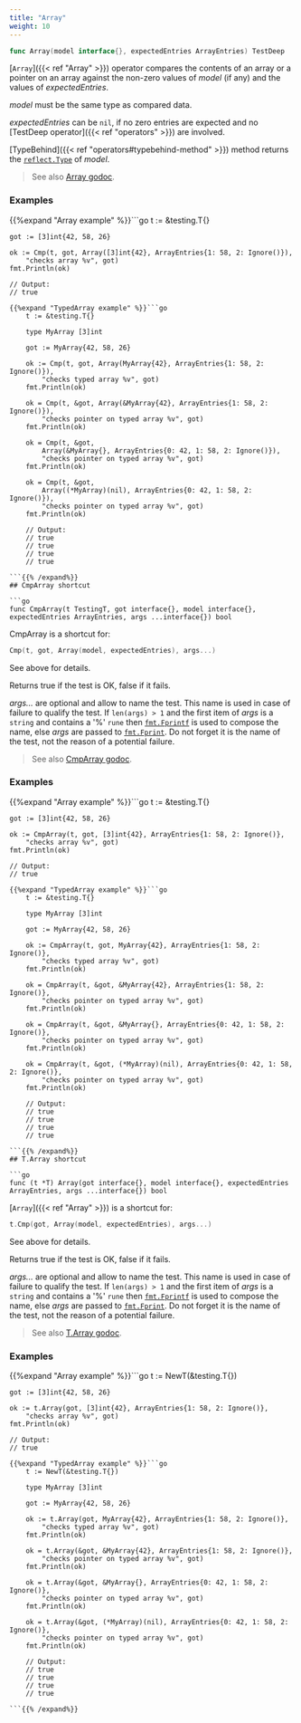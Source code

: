 ```yaml
---
title: "Array"
weight: 10
---
```


```go
func Array(model interface{}, expectedEntries ArrayEntries) TestDeep
```

[`Array`]({{< ref "Array" >}}) operator compares the contents of an array or a pointer on an
array against the non-zero values of *model* (if any) and the
values of *expectedEntries*.

*model* must be the same type as compared data.

*expectedEntries* can be `nil`, if no zero entries are expected and
no [TestDeep operator]({{< ref "operators" >}}) are involved.

[TypeBehind]({{< ref "operators#typebehind-method" >}}) method returns the [`reflect.Type`](https://golang.org/pkg/reflect/#Type) of *model*.


> See also [<i class='fas fa-book'></i> Array godoc](https://godoc.org/github.com/maxatome/go-testdeep#Array).

### Examples

{{%expand "Array example" %}}```go
	t := &testing.T{}

	got := [3]int{42, 58, 26}

	ok := Cmp(t, got, Array([3]int{42}, ArrayEntries{1: 58, 2: Ignore()}),
		"checks array %v", got)
	fmt.Println(ok)

	// Output:
	// true

```{{% /expand%}}
{{%expand "TypedArray example" %}}```go
	t := &testing.T{}

	type MyArray [3]int

	got := MyArray{42, 58, 26}

	ok := Cmp(t, got, Array(MyArray{42}, ArrayEntries{1: 58, 2: Ignore()}),
		"checks typed array %v", got)
	fmt.Println(ok)

	ok = Cmp(t, &got, Array(&MyArray{42}, ArrayEntries{1: 58, 2: Ignore()}),
		"checks pointer on typed array %v", got)
	fmt.Println(ok)

	ok = Cmp(t, &got,
		Array(&MyArray{}, ArrayEntries{0: 42, 1: 58, 2: Ignore()}),
		"checks pointer on typed array %v", got)
	fmt.Println(ok)

	ok = Cmp(t, &got,
		Array((*MyArray)(nil), ArrayEntries{0: 42, 1: 58, 2: Ignore()}),
		"checks pointer on typed array %v", got)
	fmt.Println(ok)

	// Output:
	// true
	// true
	// true
	// true

```{{% /expand%}}
## CmpArray shortcut

```go
func CmpArray(t TestingT, got interface{}, model interface{}, expectedEntries ArrayEntries, args ...interface{}) bool
```

CmpArray is a shortcut for:

```go
Cmp(t, got, Array(model, expectedEntries), args...)
```

See above for details.

Returns true if the test is OK, false if it fails.

*args...* are optional and allow to name the test. This name is
used in case of failure to qualify the test. If `len(args) > 1` and
the first item of *args* is a `string` and contains a '%' `rune` then
[`fmt.Fprintf`](https://golang.org/pkg/fmt/#Fprintf) is used to compose the name, else *args* are passed to
[`fmt.Fprint`](https://golang.org/pkg/fmt/#Fprint). Do not forget it is the name of the test, not the
reason of a potential failure.


> See also [<i class='fas fa-book'></i> CmpArray godoc](https://godoc.org/github.com/maxatome/go-testdeep#CmpArray).

### Examples

{{%expand "Array example" %}}```go
	t := &testing.T{}

	got := [3]int{42, 58, 26}

	ok := CmpArray(t, got, [3]int{42}, ArrayEntries{1: 58, 2: Ignore()},
		"checks array %v", got)
	fmt.Println(ok)

	// Output:
	// true

```{{% /expand%}}
{{%expand "TypedArray example" %}}```go
	t := &testing.T{}

	type MyArray [3]int

	got := MyArray{42, 58, 26}

	ok := CmpArray(t, got, MyArray{42}, ArrayEntries{1: 58, 2: Ignore()},
		"checks typed array %v", got)
	fmt.Println(ok)

	ok = CmpArray(t, &got, &MyArray{42}, ArrayEntries{1: 58, 2: Ignore()},
		"checks pointer on typed array %v", got)
	fmt.Println(ok)

	ok = CmpArray(t, &got, &MyArray{}, ArrayEntries{0: 42, 1: 58, 2: Ignore()},
		"checks pointer on typed array %v", got)
	fmt.Println(ok)

	ok = CmpArray(t, &got, (*MyArray)(nil), ArrayEntries{0: 42, 1: 58, 2: Ignore()},
		"checks pointer on typed array %v", got)
	fmt.Println(ok)

	// Output:
	// true
	// true
	// true
	// true

```{{% /expand%}}
## T.Array shortcut

```go
func (t *T) Array(got interface{}, model interface{}, expectedEntries ArrayEntries, args ...interface{}) bool
```

[`Array`]({{< ref "Array" >}}) is a shortcut for:

```go
t.Cmp(got, Array(model, expectedEntries), args...)
```

See above for details.

Returns true if the test is OK, false if it fails.

*args...* are optional and allow to name the test. This name is
used in case of failure to qualify the test. If `len(args) > 1` and
the first item of *args* is a `string` and contains a '%' `rune` then
[`fmt.Fprintf`](https://golang.org/pkg/fmt/#Fprintf) is used to compose the name, else *args* are passed to
[`fmt.Fprint`](https://golang.org/pkg/fmt/#Fprint). Do not forget it is the name of the test, not the
reason of a potential failure.


> See also [<i class='fas fa-book'></i> T.Array godoc](https://godoc.org/github.com/maxatome/go-testdeep#T.Array).

### Examples

{{%expand "Array example" %}}```go
	t := NewT(&testing.T{})

	got := [3]int{42, 58, 26}

	ok := t.Array(got, [3]int{42}, ArrayEntries{1: 58, 2: Ignore()},
		"checks array %v", got)
	fmt.Println(ok)

	// Output:
	// true

```{{% /expand%}}
{{%expand "TypedArray example" %}}```go
	t := NewT(&testing.T{})

	type MyArray [3]int

	got := MyArray{42, 58, 26}

	ok := t.Array(got, MyArray{42}, ArrayEntries{1: 58, 2: Ignore()},
		"checks typed array %v", got)
	fmt.Println(ok)

	ok = t.Array(&got, &MyArray{42}, ArrayEntries{1: 58, 2: Ignore()},
		"checks pointer on typed array %v", got)
	fmt.Println(ok)

	ok = t.Array(&got, &MyArray{}, ArrayEntries{0: 42, 1: 58, 2: Ignore()},
		"checks pointer on typed array %v", got)
	fmt.Println(ok)

	ok = t.Array(&got, (*MyArray)(nil), ArrayEntries{0: 42, 1: 58, 2: Ignore()},
		"checks pointer on typed array %v", got)
	fmt.Println(ok)

	// Output:
	// true
	// true
	// true
	// true

```{{% /expand%}}
